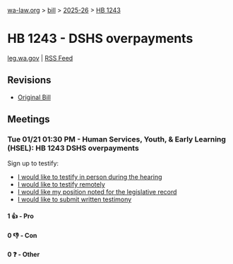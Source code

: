 [wa-law.org](/) > [bill](/bill/) > [2025-26](/bill/2025-26/) > [HB 1243](/bill/2025-26/hb/1243/)

# HB 1243 - DSHS overpayments
[leg.wa.gov](https://app.leg.wa.gov/billsummary?BillNumber=1243&Year=2025&Initiative=false) | [RSS Feed](./rss.xml)

## Revisions
* [Original Bill](1/)

## Meetings
### Tue 01/21 01:30 PM - Human Services, Youth, & Early Learning (HSEL): HB 1243 DSHS overpayments
Sign up to testify:
* [I would like to testify in person during the hearing](https://app.leg.wa.gov/csi/Testifier/Add?chamber=House&mId=32503&aId=161643&caId=24852&tId=1)
* [I would like to testify remotely](https://app.leg.wa.gov/csi/Testifier/Add?chamber=House&mId=32503&aId=161643&caId=24852&tId=2)
* [I would like my position noted for the legislative record](https://app.leg.wa.gov/csi/Testifier/Add?chamber=House&mId=32503&aId=161643&caId=24852&tId=3)
* [I would like to submit written testimony](https://app.leg.wa.gov/csi/Testifier/Add?chamber=House&mId=32503&aId=161643&caId=24852&tId=4)

#### 1 👍 - Pro

#### 0 👎 - Con

#### 0 ❓ - Other
